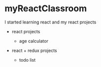 # myReactClassroom
I started learning react and my react projects


- react projects 
  - age calculator
  
- react + redux projects
  - todo list
